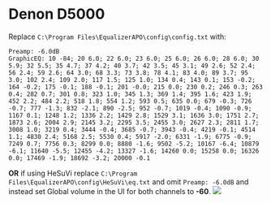 # Denon D5000
Replace `C:\Program Files\EqualizerAPO\config\config.txt` with:
```
Preamp: -6.0dB
GraphicEQ: 10 -84; 20 6.0; 22 6.0; 23 6.0; 25 6.0; 26 6.0; 28 6.0; 30 5.9; 32 5.5; 35 4.7; 37 4.2; 40 3.7; 42 3.5; 45 3.1; 49 2.6; 52 2.4; 56 2.4; 59 2.6; 64 3.0; 68 3.3; 73 3.8; 78 4.1; 83 4.0; 89 3.7; 95 3.0; 102 2.4; 109 2.0; 117 1.5; 125 1.0; 134 0.4; 143 0.1; 153 -0.2; 164 -0.2; 175 -0.1; 188 -0.1; 201 -0.0; 215 0.0; 230 0.2; 246 0.3; 263 0.4; 282 0.7; 301 0.8; 323 1.0; 345 1.3; 369 1.4; 395 1.6; 423 1.9; 452 2.2; 484 2.2; 518 1.8; 554 1.2; 593 0.5; 635 0.0; 679 -0.3; 726 -0.7; 777 -1.3; 832 -2.1; 890 -2.5; 952 -0.7; 1019 -0.4; 1090 -0.9; 1167 0.1; 1248 1.2; 1336 2.2; 1429 2.8; 1529 3.1; 1636 3.0; 1751 2.7; 1873 2.6; 2004 2.9; 2145 3.2; 2295 3.5; 2455 3.0; 2627 2.3; 2811 1.7; 3008 1.0; 3219 0.4; 3444 -0.4; 3685 -0.7; 3943 -0.4; 4219 -0.1; 4514 1.1; 4830 2.4; 5168 2.5; 5530 0.4; 5917 -2.0; 6331 -1.9; 6775 -0.9; 7249 0.7; 7756 0.3; 8299 0.0; 8880 -1.6; 9502 -5.2; 10167 -6.4; 10879 -6.1; 11640 -5.5; 12455 -4.2; 13327 -1.6; 14260 0.0; 15258 0.0; 16326 0.0; 17469 -1.9; 18692 -3.2; 20000 -0.1
```
**OR** if using HeSuVi replace `C:\Program Files\EqualizerAPO\config\HeSuVi\eq.txt` and omit `Preamp: -6.0dB` and instead set Global volume in the UI for both channels to **-60**.
![](https://raw.githubusercontent.com/jaakkopasanen/AutoEq/master/results/Sonoma%20Model%20One/innerfidelity/onear/Denon%20D5000/Denon%20D5000.png)